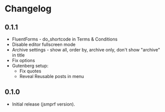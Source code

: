# Changelog

## 0.1.1

* FluentForms - do_shortcode in Terms & Conditions
* Disable editor fullscreen mode
* Archive settings - show all, order by, archive only, don't show "archive" in title
* Fix options
* Gutenberg setup:
  * Fix quotes
  * Reveal Reusable posts in menu

## 0.1.0

* Initial release (jsmprf version).

